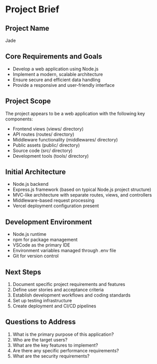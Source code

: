 # Project Brief

## Project Name
Jade

## Core Requirements and Goals
- Develop a web application using Node.js
- Implement a modern, scalable architecture
- Ensure secure and efficient data handling
- Provide a responsive and user-friendly interface

## Project Scope
The project appears to be a web application with the following key components:
- Frontend views (views/ directory)
- API routes (routes/ directory)
- Middleware functionality (middlewares/ directory)
- Public assets (public/ directory)
- Source code (src/ directory)
- Development tools (tools/ directory)

## Initial Architecture
- Node.js backend
- Express.js framework (based on typical Node.js project structure)
- MVC-like architecture with separate routes, views, and controllers
- Middleware-based request processing
- Vercel deployment configuration present

## Development Environment
- Node.js runtime
- npm for package management
- VSCode as the primary IDE
- Environment variables managed through .env file
- Git for version control

## Next Steps
1. Document specific project requirements and features
2. Define user stories and acceptance criteria
3. Establish development workflows and coding standards
4. Set up testing infrastructure
5. Create deployment and CI/CD pipelines

## Questions to Address
1. What is the primary purpose of this application?
2. Who are the target users?
3. What are the key features to implement?
4. Are there any specific performance requirements?
5. What are the security requirements? 